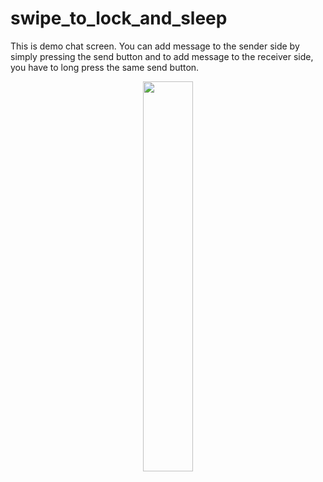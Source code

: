 # swipe_to_lock_and_sleep

This is demo chat screen. You can add message to the sender side by simply pressing the send button and to add message to the receiver side, you have to long press the same send button.

<p align="center">
  <img 
    width=40%
    height=40%
    src="https://user-images.githubusercontent.com/101565812/170458111-d1c0d944-54c7-44c4-952d-cd45cea900f5.gif" >
</p>
